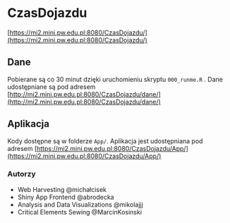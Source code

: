 # CzasDojazdu

[https://mi2.mini.pw.edu.pl:8080/CzasDojazdu/](https://mi2.mini.pw.edu.pl:8080/CzasDojazdu/)


## Dane

Pobierane są co 30 minut dzięki uruchomieniu skryptu `000_runme.R` .
Dane udostępniane są pod adresem [http://mi2.mini.pw.edu.pl:8080/CzasDojazdu/dane/](http://mi2.mini.pw.edu.pl:8080/CzasDojazdu/dane/)

## Aplikacja

Kody dostępne są w folderze  `App/`. Aplikacja jest udostępniana pod adresem [https://mi2.mini.pw.edu.pl:8080/CzasDojazdu/App/](https://mi2.mini.pw.edu.pl:8080/CzasDojazdu/App/)


### Autorzy

- Web Harvesting @michałcisek
- Shiny App Frontend @abrodecka
- Analysis and Data Visualizations @mikolajjj
- Critical Elements Sewing @MarcinKosinski

